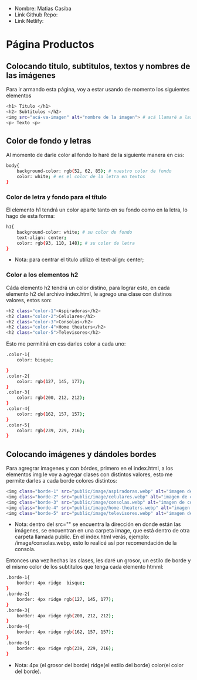 * Nombre: Matias Casiba
* Link Github Repo:
* Link Netlify:

# Página Productos

## Colocando titulo, subtitulos, textos y nombres de las imágenes
Para ir armando esta página, voy a estar usando de momento los siguientes elementos
```sh
<h1> Titulo </h1>
<h2> Subtitulos </h2>
<img src="acá-va-imagen" alt="nombre de la imagen"> # acá llamaré a las imágenes.
<p> Texto <p>
```

## Color de fondo y letras
Al momento de darle color al fondo lo haré de la siguiente manera en css:
```sh
body{
    background-color: rgb(52, 62, 85); # nuestro color de fondo
    color: white; # es el color de la letra en textos
}
```

### Color de letra y fondo para el título
El elemento h1 tendrá un color aparte tanto en su fondo como en la letra, lo hago de esta forma:
```sh
h1{
    background-color: white; # su color de fondo
    text-align: center;
    color: rgb(93, 110, 148); # su color de letra
}
```
* Nota: para centrar el título utilizo el text-align: center;

### Color a los elementos h2
Cáda elemento h2 tendrá un color distino, para lograr esto, en cada elemento h2 del archivo index.html, le agrego una clase con distinos valores, estos son:
```sh
<h2 class="color-1">Aspiradoras</h2>
<h2 class="color-2">Celulares</h2>
<h2 class="color-3">Consolas</h2>
<h2 class="color-4">Home theaters</h2>
<h2 class="color-5">Televisores</h2>
```
Esto me permitirá en css darles color a cada uno:
```sh
.color-1{
    color: bisque;

}
.color-2{
    color: rgb(127, 145, 177);
}
.color-3{
    color: rgb(200, 212, 212);
}
.color-4{
    color: rgb(162, 157, 157);
}
.color-5{
    color: rgb(239, 229, 216);
}
```

## Colocando imágenes y dándoles bordes
Para agregrar imagenes y con bórdes, primero en el index.html, a los elementos img le voy a agregar clases con distintos valores, esto me permite darles a cada borde colores distintos:
```sh
<img class="borde-1" src="public/image/aspiradoras.webp" alt="imagen de aspiradora">
<img class="borde-2" src="public/image/celulares.webp" alt="imagen de celulares">
<img class="borde-3" src="public/image/consolas.webp" alt="imagen de consola">
<img class="borde-4" src="public/image/home-theaters.webp" alt="imagen de home theater">
<img class="borde-5" src="public/image/televisores.webp" alt="imagen de televisor">
```
* Nota: dentro del src="" se encuentra la dirección en donde están las imágenes, se encuentran en una carpeta image, que está dentro de otra carpeta llamada public. En el index.html verás, ejemplo: /image/consolas.webp, esto lo realicé así por recomendación de la consola.

Entonces una vez hechas las clases, les daré un grosor, un estilo de borde y el mismo color de los subtitulos que tenga cada elemento htmml:
```sh
.borde-1{
    border: 4px ridge  bisque;
}
.borde-2{
    border: 4px ridge rgb(127, 145, 177);
}
.borde-3{
    border: 4px ridge rgb(200, 212, 212);
}
.borde-4{
    border: 4px ridge rgb(162, 157, 157);
}
.borde-5{
    border: 4px ridge rgb(239, 229, 216);
}
```
* Nota: 4px (el grosor del borde) ridge(el estilo del borde) color(el color del borde).